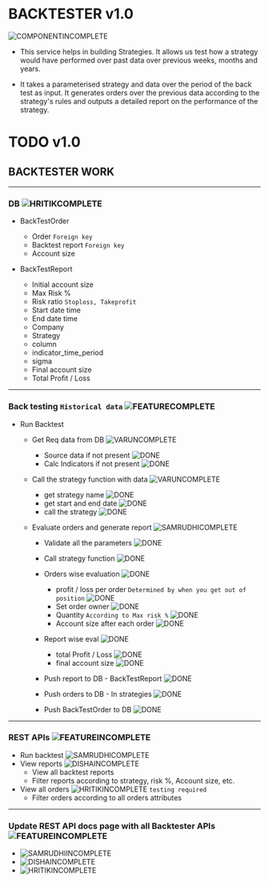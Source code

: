 # BACKTESTER v1.0

![COMPONENTINCOMPLETE]

* This service helps in building Strategies. It allows us test how a strategy would have performed over past data over previous weeks, months and years.

* It takes a parameterised strategy and data over the period of the back test as input. It generates orders over the previous data according to the strategy's rules and outputs a detailed report on the performance of the strategy.

# TODO v1.0


## BACKTESTER WORK

---

### DB ![HRITIKCOMPLETE]

- BackTestOrder
	- Order `Foreign key`
	- Backtest report `Foreign key`
	- Account size

- BackTestReport
	- Initial account size
	- Max Risk %
	- Risk ratio `Stoploss, Takeprofit`
	- Start date time
	- End date time
	- Company
	- Strategy
	- column
	- indicator_time_period
	- sigma
	- Final account size
	- Total Profit / Loss

---

### Back testing `Historical data` ![FEATURECOMPLETE]

- Run Backtest 

	- Get Req data from DB ![VARUNCOMPLETE]
		- Source data if not present ![DONE]
		- Calc Indicators if not present ![DONE]

	- Call the strategy function with data ![VARUNCOMPLETE]
  		- get strategy name ![DONE]
  		- get start and end date ![DONE]
  		- call the strategy ![DONE]
	
	- Evaluate orders and generate report ![SAMRUDHICOMPLETE]
	    - Validate all the parameters ![DONE]
		- Call strategy function ![DONE]
		- Orders wise evaluation ![DONE]
		  - profit / loss per order `Determined by when you get out of position` ![DONE]
		  - Set order owner ![DONE]
		  - Quantity `According to Max risk %` ![DONE]
		  - Account size after each order ![DONE]
		  
	  	- Report wise eval ![DONE]
		  - total Profit / Loss ![DONE]
		  - final account size ![DONE]
		- Push report to DB - BackTestReport ![DONE]
		- Push orders to DB - In strategies ![DONE]
		- Push BackTestOrder to DB ![DONE]
	
 

---

### REST APIs ![FEATUREINCOMPLETE]

- Run backtest ![SAMRUDHICOMPLETE]
- View reports ![DISHAINCOMPLETE]
	- View all backtest reports
	- Filter reports according to strategy, risk %, Account size, etc.
- View all orders ![HRITIKINCOMPLETE] `testing required`
	- Filter orders according to all orders attributes

---

### Update REST API docs page with all Backtester APIs ![FEATUREINCOMPLETE]
- ![SAMRUDHIINCOMPLETE]
- ![DISHAINCOMPLETE]
- ![HRITIKINCOMPLETE]


[DONE]: https://img.shields.io/badge/DONE-brightgreen
[INCOMPLETE]: https://img.shields.io/badge/INCOMPLETE-red

[ALLINCOMPLETE]: https://img.shields.io/badge/ALL-INCOMPLETE-red
[ALLCOMPLETE]: https://img.shields.io/badge/ALL-COMPLETE-brightgreen

[VARUNINCOMPLETE]: https://img.shields.io/badge/VARUN-INCOMPLETE-red
[VARUNCOMPLETE]: https://img.shields.io/badge/VARUN-COMPLETE-brightgreen

[DISHAINCOMPLETE]: https://img.shields.io/badge/DISHA-INCOMPLETE-red
[DISHACOMPLETE]: https://img.shields.io/badge/DISHA-COMPLETE-brightgreen

[SAMRUDHIINCOMPLETE]: https://img.shields.io/badge/SAMRUDHI-INCOMPLETE-red
[SAMRUDHICOMPLETE]: https://img.shields.io/badge/SAMRUDHI-COMPLETE-brightgreen

[HRITIKINCOMPLETE]: https://img.shields.io/badge/HRITIK-INCOMPLETE-red
[HRITIKCOMPLETE]: https://img.shields.io/badge/HRITIK-COMPLETE-brightgreen

[BUG]: https://img.shields.io/badge/BUG-red
[BUGFIXED]: https://img.shields.io/badge/BUG-FIXED-brightgreen

[FEATUREINCOMPLETE]: https://img.shields.io/badge/FEATURE-INCOMPLETE-red
[FEATURECOMPLETE]: https://img.shields.io/badge/FEATURE-COMPLETE-brightgreen

[COMPONENTINCOMPLETE]: https://img.shields.io/badge/COMPONENT-INCOMPLETE-red
[COMPONENTCOMPLETE]: https://img.shields.io/badge/COMPONENT-COMPLETE-brightgreen

[MEETINGINCOMPLETE]: https://img.shields.io/badge/MEETING-INCOMPLETE-red

[DOCINCOMPLETE]: https://img.shields.io/badge/DOC-INCOMPLETE-red
[DOCCOMPLETE]: https://img.shields.io/badge/DOC-COMPLETE-brightgreen
